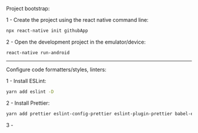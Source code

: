 Project bootstrap:

1 - Create the project using the react native command line:

```sh
npx react-native init githubApp
```

2 - Open the development project in the emulator/device:

```sh
react-native run-android
```

---

Configure code formatters/styles, linters:

1 - Install ESLint:

```sh
yarn add eslint -D
```

2 - Install Prettier:

```sh
yarn add prettier eslint-config-prettier eslint-plugin-prettier babel-eslint -D
```

3 -
